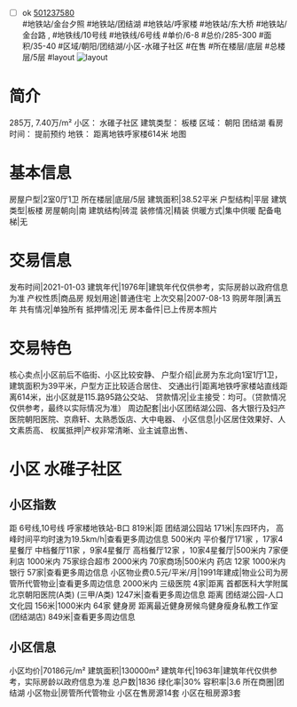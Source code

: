 - [ ] ok [501237580](https://bj.5i5j.com/ershoufang/501237580.html)  
 #地铁站/金台夕照 #地铁站/团结湖 #地铁站/呼家楼 #地铁站/东大桥 #地铁站/金台路 ,  #地铁线/10号线 #地铁线/6号线
#单价/6-8 #总价/285-300 #面积/35-40   #区域/朝阳/团结湖/小区-水碓子社区 #在售 #所在楼层/底层 #总楼层/5层 #layout 
![layout](http://image2a.5i5j.com/scm/HOUSE_CUSTOMER/c6d0ed48dad6461abd7179053e9130ad.jpg_P5.jpg) 
# 简介 
 285万,  7.40万/m² 
小区： 水碓子社区
建筑类型： 板楼
区域： 朝阳 团结湖
看房时间： 提前预约
地铁： 距离地铁呼家楼614米 地图
# 基本信息 
 房屋户型|2室0厅1卫
所在楼层|底层/5层
建筑面积|38.52平米
户型结构|平层
建筑类型|板楼
房屋朝向|南
建筑结构|砖混
装修情况|精装
供暖方式|集中供暖
配备电梯|无
# 交易信息 
 发布时间|2021-01-03
建筑年代|1976年|建筑年代仅供参考，实际房龄以政府信息为准
产权性质|商品房
规划用途|普通住宅
上次交易|2007-08-13
购房年限|满五年
共有情况|单独所有
抵押情况|无
房本备件|已上传房本照片
# 交易特色 
 核心卖点|小区前后不临街、小区比较安静、
户型介绍|此房为东北向1室1厅1卫，建筑面积为39平米，户型方正比较适合居住、
交通出行|距离地铁呼家楼站直线距离614米，出小区就是115.路95路公交站、
贷款情况|业主接受：均可。（贷款情况仅供参考，最终以实际情况为准）
周边配套|出小区团结湖公园、各大银行及妇产医院朝阳医院、京鼎轩、太熟悉饭店、大中电器、
小区信息|小区居住效果好、人文素质高、
权属抵押|产权非常清晰、业主诚意出售、
# 小区 水碓子社区
## 小区指数 
 距 6号线,10号线 呼家楼地铁站-B口 819米|距 团结湖公园站 171米|东四环内， 高峰时间平均时速为19.5km/h|查看更多周边信息
500米内 平价餐厅171家 ，17家4星餐厅
中档餐厅11家 ，9家4星餐厅
高档餐厅12家 ，10家4星餐厅|500米内 7家便利店
1000米内 75家综合超市
2000米内 70家商场|500米内 药店 12家
1000米内 银行 57家|查看更多周边信息
小区物业费0.5元/平米/月|1991年建成|物业公司为房管所代管物业|查看更多周边信息
2000米内 三级医院 4家|距离 首都医科大学附属北京朝阳医院(A类) (三甲/A类) 1247米|查看更多周边信息
距离 团结湖公园-人口文化园 156米|1000米内 64家 健身房
距离最近健身房候鸟健身瘦身私教工作室(团结湖店) 849米|查看更多周边信息
## 小区信息 
 小区均价|70186元/m²
建筑面积|130000m²
建筑年代|1963年|建筑年代仅供参考，实际房龄以政府信息为准
总户数|1836
绿化率|30%
容积率|3.6
所在商圈|团结湖
小区物业|房管所代管物业
小区在售房源14套
小区在租房源3套
